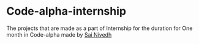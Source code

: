 # Code-alpha-internship
The projects that are made as a part of Internship for the duration for One month in Code-alpha made by [Sai Nivedh](https://www.linkedin.com/in/sainivedhai/)
